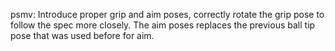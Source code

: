 psmv: Introduce proper grip and aim poses, correctly rotate the grip pose to
follow the spec more closely. The aim poses replaces the previous ball tip pose
that was used before for aim.
